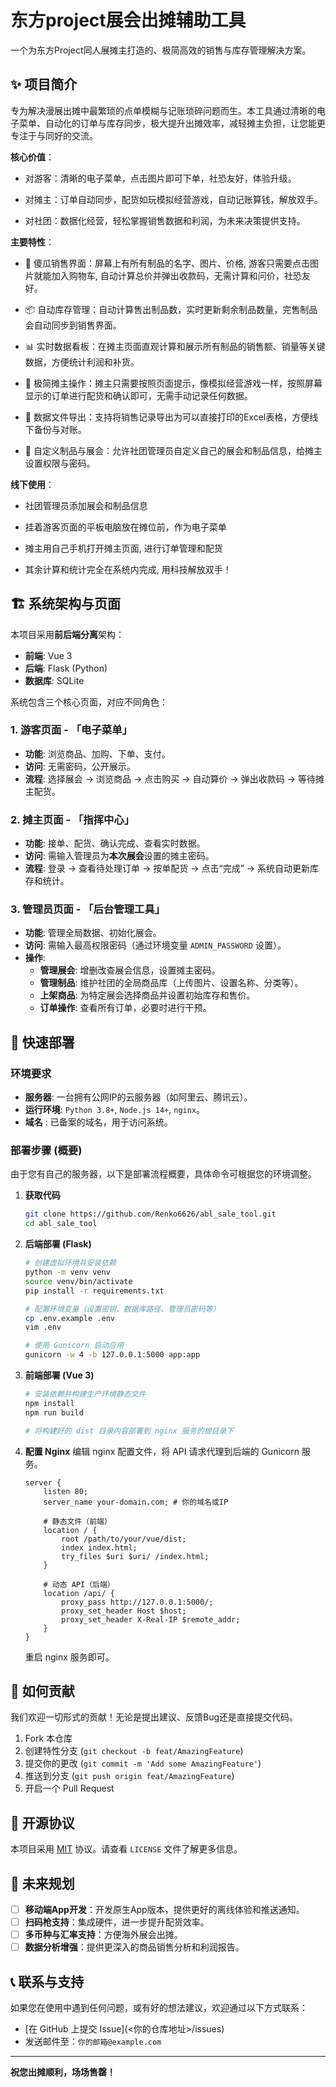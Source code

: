 # 东方project展会出摊辅助工具

一个为东方Project同人展摊主打造的、极简高效的销售与库存管理解决方案。

## ✨ 项目简介

专为解决漫展出摊中最繁琐的点单模糊与记账琐碎问题而生。本工具通过清晰的电子菜单、自动化的订单与库存同步，极大提升出摊效率，减轻摊主负担，让您能更专注于与同好的交流。

**核心价值**：

- 对游客：清晰的电子菜单，点击图片即可下单，社恐友好，体验升级。

- 对摊主：订单自动同步，配货如玩模拟经营游戏，自动记账算钱，解放双手。

- 对社团：数据化经营，轻松掌握销售数据和利润，为未来决策提供支持。

**主要特性**：

- 🛒 傻瓜销售界面：屏幕上有所有制品的名字、图片、价格, 游客只需要点击图片就能加入购物车, 自动计算总价并弹出收款码，无需计算和问价，社恐友好。

- 📦 自动库存管理：自动计算售出制品数，实时更新剩余制品数量，完售制品会自动同步到销售界面。

- 📊 实时数据看板：在摊主页面直观计算和展示所有制品的销售额、销量等关键数据，方便统计利润和补货。

- 🔗 极简摊主操作：摊主只需要按照页面提示，像模拟经营游戏一样，按照屏幕显示的订单进行配货和确认即可，无需手动记录任何数据。

- 💾 数据文件导出：支持将销售记录导出为可以直接打印的Excel表格，方便线下备份与对账。

- 🌙 自定义制品与展会：允许社团管理员自定义自己的展会和制品信息，给摊主设置权限与密码。

**线下使用**：

- 社团管理员添加展会和制品信息

- 挂着游客页面的平板电脑放在摊位前，作为电子菜单

- 摊主用自己手机打开摊主页面, 进行订单管理和配货

- 其余计算和统计完全在系统内完成, 用科技解放双手！

## 🏗️ 系统架构与页面

本项目采用**前后端分离**架构：
-   **前端**: Vue 3
-   **后端**: Flask (Python)
-   **数据库**: SQLite

系统包含三个核心页面，对应不同角色：

### 1. 游客页面 - 「电子菜单」
-   **功能**: 浏览商品、加购、下单、支付。
-   **访问**: 无需密码，公开展示。
-   **流程**: 选择展会 -> 浏览商品 -> 点击购买 -> 自动算价 -> 弹出收款码 -> 等待摊主配货。

### 2. 摊主页面 - 「指挥中心」
-   **功能**: 接单、配货、确认完成、查看实时数据。
-   **访问**: 需输入管理员为**本次展会**设置的摊主密码。
-   **流程**: 登录 -> 查看待处理订单 -> 按单配货 -> 点击“完成” -> 系统自动更新库存和统计。

### 3. 管理员页面 - 「后台管理工具」
-   **功能**: 管理全局数据、初始化展会。
-   **访问**: 需输入最高权限密码（通过环境变量 `ADMIN_PASSWORD` 设置）。
-   **操作**:
    -   **管理展会**: 增删改查展会信息，设置摊主密码。
    -   **管理制品**: 维护社团的全局商品库（上传图片、设置名称、分类等）。
    -   **上架商品**: 为特定展会选择商品并设置初始库存和售价。
    -   **订单操作**: 查看所有订单，必要时进行干预。

## 🚀 快速部署

### 环境要求
-   **服务器**: 一台拥有公网IP的云服务器（如阿里云、腾讯云）。
-   **运行环境**: `Python 3.8+`, `Node.js 14+`, `nginx`。
-   **域名** : 已备案的域名，用于访问系统。

### 部署步骤 (概要)
由于您有自己的服务器，以下是部署流程概要，具体命令可根据您的环境调整。

1.  **获取代码**
    ```bash
    git clone https://github.com/Renko6626/abl_sale_tool.git
    cd abl_sale_tool
    ```

2.  **后端部署 (Flask)**
    ```bash
    # 创建虚拟环境并安装依赖
    python -m venv venv
    source venv/bin/activate
    pip install -r requirements.txt

    # 配置环境变量（设置密钥、数据库路径、管理员密码等）
    cp .env.example .env
    vim .env

    # 使用 Gunicorn 启动应用
    gunicorn -w 4 -b 127.0.0.1:5000 app:app
    ```

3.  **前端部署 (Vue 3)**
    ```bash
    # 安装依赖并构建生产环境静态文件
    npm install
    npm run build

    # 将构建好的 dist 目录内容部署到 nginx 服务的根目录下
    ```

4.  **配置 Nginx**
    编辑 nginx 配置文件，将 API 请求代理到后端的 Gunicorn 服务。
    ```nginx
    server {
        listen 80;
        server_name your-domain.com; # 你的域名或IP

        # 静态文件（前端）
        location / {
            root /path/to/your/vue/dist;
            index index.html;
            try_files $uri $uri/ /index.html;
        }

        # 动态 API（后端）
        location /api/ {
            proxy_pass http://127.0.0.1:5000/;
            proxy_set_header Host $host;
            proxy_set_header X-Real-IP $remote_addr;
        }
    }
    ```
    重启 nginx 服务即可。

## 🤝 如何贡献

我们欢迎一切形式的贡献！无论是提出建议、反馈Bug还是直接提交代码。

1.  Fork 本仓库
2.  创建特性分支 (`git checkout -b feat/AmazingFeature`)
3.  提交你的更改 (`git commit -m 'Add some AmazingFeature'`)
4.  推送到分支 (`git push origin feat/AmazingFeature`)
5.  开启一个 Pull Request

## 📜 开源协议

本项目采用 [MIT](https://choosealicense.com/licenses/mit/) 协议。请查看 `LICENSE` 文件了解更多信息。

## 🔮 未来规划

-   [ ] **移动端App开发**：开发原生App版本，提供更好的离线体验和推送通知。
-   [ ] **扫码枪支持**：集成硬件，进一步提升配货效率。
-   [ ] **多币种与汇率支持**：方便海外展会出摊。
-   [ ] **数据分析增强**：提供更深入的商品销售分析和利润报告。

## 📞 联系与支持

如果您在使用中遇到任何问题，或有好的想法建议，欢迎通过以下方式联系：

*   [在 GitHub 上提交 Issue](<你的仓库地址>/issues)
*   发送邮件至：`你的邮箱@example.com`

---

**祝您出摊顺利，场场售罄！**


